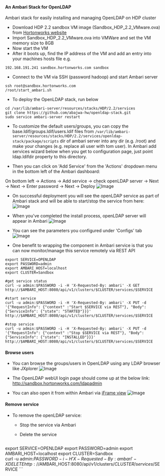 #### An Ambari Stack for OpenLDAP
Ambari stack for easily installing and managing OpenLDAP on HDP cluster

- Download HDP 2.2 sandbox VM image (Sandbox_HDP_2.2_VMware.ova) from [Hortonworks website](http://hortonworks.com/products/hortonworks-sandbox/)
- Import Sandbox_HDP_2.2_VMware.ova into VMWare and set the VM memory size to 8GB
- Now start the VM
- After it boots up, find the IP address of the VM and add an entry into your machines hosts file e.g.
```
192.168.191.241 sandbox.hortonworks.com sandbox    
```
- Connect to the VM via SSH (password hadoop) and start Ambari server
```
ssh root@sandbox.hortonworks.com
/root/start_ambari.sh
```

- To deploy the OpenLDAP stack, run below
```
cd /var/lib/ambari-server/resources/stacks/HDP/2.2/services
git clone https://github.com/abajwa-hw/openldap-stack.git   
sudo service ambari-server restart
```
- To customize the default users/groups, you can copy the base.ldif/groups.ldif/users.ldif files from ```/var/lib/ambari-server/resources/stacks/HDP/2.2/services/openldap-stack/package/scripts``` dir of ambari server into any dir (e.g. /root) and make your changes (e.g. replace ali user with tom user). In Ambari add services wizard below when you get to configuration page, just point ldap.ldifdir property to this directory. 

- Then you can click on 'Add Service' from the 'Actions' dropdown menu in the bottom left of the Ambari dashboard:

On bottom left -> Actions -> Add service -> check openLDAP server -> Next -> Next -> Enter password -> Next -> Deploy
![Image](../master/screenshots/screenshot-vnc-config.png?raw=true)

- On successful deployment you will see the openLDAP service as part of Ambari stack and will be able to start/stop the service from here:
![Image](../master/screenshots/screenshot-vnc-stack.png?raw=true)

- When you've completed the install process, openLDAP server will appear in Ambari 
![Image](../master/screenshots/screenshot-freeipa-stack.png?raw=true)

- You can see the parameters you configured under 'Configs' tab
![Image](../master/screenshots/screenshot-freeipa-stack-config.png?raw=true)

- One benefit to wrapping the component in Ambari service is that you can now monitor/manage this service remotely via REST API
```
export SERVICE=OPENLDAP
export PASSWORD=admin
export AMBARI_HOST=localhost
export CLUSTER=Sandbox

#get service status
curl -u admin:$PASSWORD -i -H 'X-Requested-By: ambari' -X GET http://$AMBARI_HOST:8080/api/v1/clusters/$CLUSTER/services/$SERVICE

#start service
curl -u admin:$PASSWORD -i -H 'X-Requested-By: ambari' -X PUT -d '{"RequestInfo": {"context" :"Start $SERVICE via REST"}, "Body": {"ServiceInfo": {"state": "STARTED"}}}' http://$AMBARI_HOST:8080/api/v1/clusters/$CLUSTER/services/$SERVICE

#stop service
curl -u admin:$PASSWORD -i -H 'X-Requested-By: ambari' -X PUT -d '{"RequestInfo": {"context" :"Stop $SERVICE via REST"}, "Body": {"ServiceInfo": {"state": "INSTALLED"}}}' http://$AMBARI_HOST:8080/api/v1/clusters/$CLUSTER/services/$SERVICE
```



#### Browse users

- You can browse the groups/users in OpenLDAP using any LDAP browser like JXplorer 
![Image](../master/screenshots/screenshot-browse-LDAP.png?raw=true)

- The OpenLDAP webUI login page should come up at the below link: 
http://sandbox.hortonworks.com/ldapadmin

- You can also open it from within Ambari via [iFrame view](https://github.com/abajwa-hw/iframe-view)
![Image](https://github.com/abajwa-hw/iframe-view/blob/master/screenshots/phpldap.png)

#### Remove service

- To remove the openLDAP service: 
  - Stop the service via Ambari
  - Delete the service
  
    ```
export SERVICE=OPENLDAP
export PASSWORD=admin
export AMBARI_HOST=localhost
export CLUSTER=Sandbox    
curl -u admin:$PASSWORD -i -H 'X-Requested-By: ambari' -X DELETE http://$AMBARI_HOST:8080/api/v1/clusters/$CLUSTER/services/$SERVICE
    ```